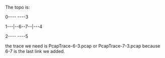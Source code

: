 The topo is:

0----        ----3

1---|--6--7--|---4

2----        ----5



the trace we need is PcapTrace-6-3.pcap or PcapTrace-7-3.pcap because 6-7 is the last link we added.
